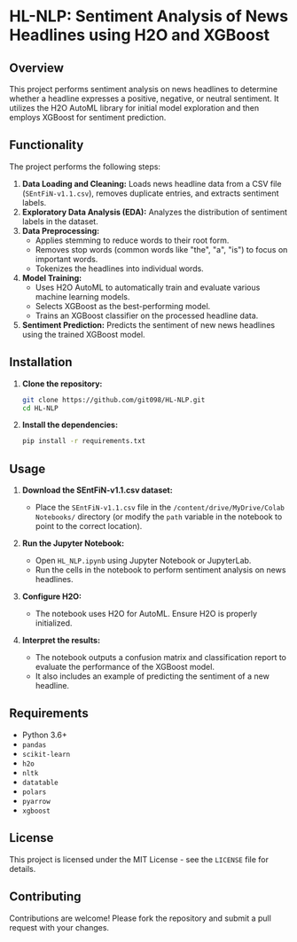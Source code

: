 # HL-NLP: Sentiment Analysis of News Headlines using H2O and XGBoost

## Overview

This project performs sentiment analysis on news headlines to determine whether a headline expresses a positive, negative, or neutral sentiment. It utilizes the H2O AutoML library for initial model exploration and then employs XGBoost for sentiment prediction.

## Functionality

The project performs the following steps:

1.  **Data Loading and Cleaning:** Loads news headline data from a CSV file (`SEntFiN-v1.1.csv`), removes duplicate entries, and extracts sentiment labels.
2.  **Exploratory Data Analysis (EDA):** Analyzes the distribution of sentiment labels in the dataset.
3.  **Data Preprocessing:**
    *   Applies stemming to reduce words to their root form.
    *   Removes stop words (common words like "the", "a", "is") to focus on important words.
    *   Tokenizes the headlines into individual words.
4.  **Model Training:**
    *   Uses H2O AutoML to automatically train and evaluate various machine learning models.
    *   Selects XGBoost as the best-performing model.
    *   Trains an XGBoost classifier on the processed headline data.
5.  **Sentiment Prediction:** Predicts the sentiment of new news headlines using the trained XGBoost model.

## Installation

1.  **Clone the repository:**

    ```bash
    git clone https://github.com/git098/HL-NLP.git
    cd HL-NLP
    ```

2.  **Install the dependencies:**

    ```bash
    pip install -r requirements.txt
    ```

## Usage

1.  **Download the SEntFiN-v1.1.csv dataset:**

    *   Place the `SEntFiN-v1.1.csv` file in the `/content/drive/MyDrive/Colab Notebooks/` directory (or modify the `path` variable in the notebook to point to the correct location).
2.  **Run the Jupyter Notebook:**

    *   Open `HL_NLP.ipynb` using Jupyter Notebook or JupyterLab.
    *   Run the cells in the notebook to perform sentiment analysis on news headlines.
3.  **Configure H2O:**
    * The notebook uses H2O for AutoML. Ensure H2O is properly initialized.
4.  **Interpret the results:**
    * The notebook outputs a confusion matrix and classification report to evaluate the performance of the XGBoost model.
    * It also includes an example of predicting the sentiment of a new headline.

## Requirements

*   Python 3.6+
*   `pandas`
*   `scikit-learn`
*   `h2o`
*   `nltk`
*   `datatable`
*   `polars`
*   `pyarrow`
*   `xgboost`

## License

This project is licensed under the MIT License - see the `LICENSE` file for details.

## Contributing

Contributions are welcome! Please fork the repository and submit a pull request with your changes.

